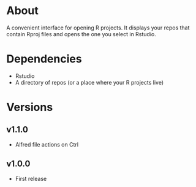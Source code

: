 # About

A convenient interface for opening R projects. It displays your repos that contain Rproj files and opens the one you select in Rstudio.

# Dependencies

- Rstudio
- A directory of repos (or a place where your R projects live)

# Versions

## v1.1.0

- Alfred file actions on Ctrl

## v1.0.0

- First release

